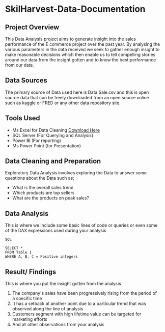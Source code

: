# SkilHarvest-Data-Documentation

## Project Overview

This Data Analysis project aims to generate insight into the sales performance of the E commerce project over the past year. By analysing the various parameters in the data received we seek to gather enough insight to make reasonable decisions which then enable us to tell compelling stories around our data from the insight gotten and to know the best performance from our data.

## Data Sources
The primary source of Data used here is Data Sale.csv and this is open source data that can be freely downloaded from an open source online such as kaggle or FRED or any other data repository site.

## Tools Used
- Ms Excel for Data Cleaning [Download Here](https:/www.microsoft.com)
- SQL Server (For Querying and Analysis)
- Power BI (For reporting)
- Ms Power Point (for Presentation)

## Data Cleaning and Preparation

Exploratory Data Analysis involves exploring the Data to answer some questions about the Data such as;
- What is the overall sales trend
- Which products are top sellers
- What are the products on peak sales?

## Data Analysis
This is where we include some basic lines of code or queries or even some of the DAX expressions used during your analysis

```
SQL

SELECT *
FROM Table 1
WHERE A, B, C = Positive integers

```


## 	Result/ Findings 
This is where you put the insight gotten from the analysis 
1. The company's sales have been progressively rising from the period of a specific time 
2. It has a setback at another point due to a particular trend that was observed along the line of analysis
3. Customers segment with high lifetime value can be targeted for marketing efforts
4. And all other observations from your analysis
